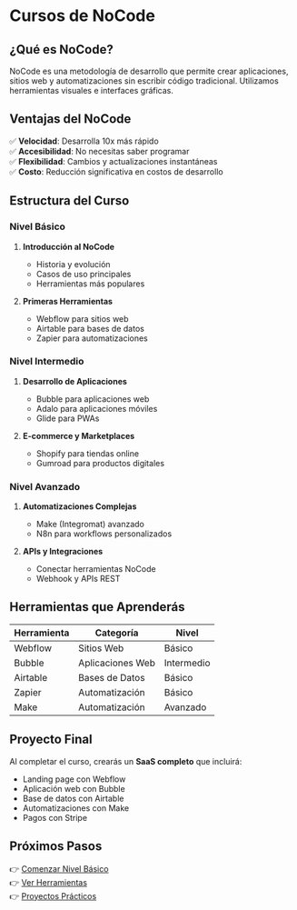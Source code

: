 # Cursos de NoCode

## ¿Qué es NoCode?

NoCode es una metodología de desarrollo que permite crear aplicaciones, sitios web y automatizaciones sin escribir código tradicional. Utilizamos herramientas visuales e interfaces gráficas.

## Ventajas del NoCode

✅ **Velocidad**: Desarrolla 10x más rápido  
✅ **Accesibilidad**: No necesitas saber programar  
✅ **Flexibilidad**: Cambios y actualizaciones instantáneas  
✅ **Costo**: Reducción significativa en costos de desarrollo  

## Estructura del Curso

### Nivel Básico
1. **Introducción al NoCode**
   - Historia y evolución
   - Casos de uso principales
   - Herramientas más populares

2. **Primeras Herramientas**
   - Webflow para sitios web
   - Airtable para bases de datos
   - Zapier para automatizaciones

### Nivel Intermedio
1. **Desarrollo de Aplicaciones**
   - Bubble para aplicaciones web
   - Adalo para aplicaciones móviles
   - Glide para PWAs

2. **E-commerce y Marketplaces**
   - Shopify para tiendas online
   - Gumroad para productos digitales

### Nivel Avanzado
1. **Automatizaciones Complejas**
   - Make (Integromat) avanzado
   - N8n para workflows personalizados

2. **APIs y Integraciones**
   - Conectar herramientas NoCode
   - Webhook y APIs REST

## Herramientas que Aprenderás

| Herramienta | Categoría | Nivel |
|-------------|-----------|-------|
| Webflow | Sitios Web | Básico |
| Bubble | Aplicaciones Web | Intermedio |
| Airtable | Bases de Datos | Básico |
| Zapier | Automatización | Básico |
| Make | Automatización | Avanzado |

## Proyecto Final

Al completar el curso, crearás un **SaaS completo** que incluirá:
- Landing page con Webflow
- Aplicación web con Bubble
- Base de datos con Airtable
- Automatizaciones con Make
- Pagos con Stripe

## Próximos Pasos

👉 [Comenzar Nivel Básico](/docs/cursos/nocode/basico)  
👉 [Ver Herramientas](/docs/herramientas)  
👉 [Proyectos Prácticos](/docs/proyectos)